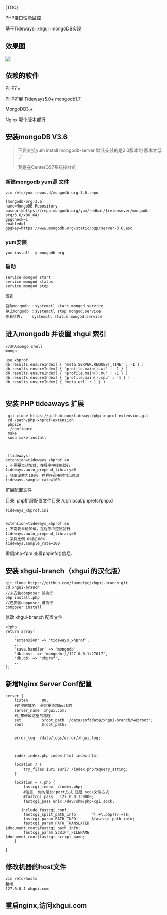 [TOC]



PHP接口性能监控

基于Tideways+xhgui+mongoDB实现

## 效果图

![](http://qa3sq0khl.bkt.clouddn.com/QQ截图20200528173626.png)



## 依赖的软件

PHP7.+

PHP扩展  Tideways5.0+        mongodb1.7

MongoDB3.+ 

Nginx 哪个版本都行



## 安装mongoDB  V3.6

> 不要直接yum install mongodb-server   默认安装的是2.0版本的 版本太低了
>
> 我是在CenterOS7系统操作的

### 新建mongodb yum源 文件

```
vim /etc/yum.repos.d/mongodb-org-3.6.repo

[mongodb-org-3.6]
name=MongoDB Repository
baseurl=https://repo.mongodb.org/yum/redhat/$releasever/mongodb-org/3.6/x86_64/
gpgcheck=1
enabled=1
gpgkey=https://www.mongodb.org/static/pgp/server-3.6.asc
```

### yum安装

```
yum install -y mongodb-org
```

### 启动

```
service mongod start
service mongod status
service mongod stop

或者

启动mongodb ：systemctl start mongod.service
停止mongodb ：systemctl stop mongod.service
查看状态:    systemctl status mongod.service

```



## 进入mongodb 并设置 xhgui 索引

```
//进入mongo shell
mongo

use xhprof
db.results.ensureIndex( { 'meta.SERVER.REQUEST_TIME' : -1 } )
db.results.ensureIndex( { 'profile.main().wt' : -1 } )
db.results.ensureIndex( { 'profile.main().mu' : -1 } )
db.results.ensureIndex( { 'profile.main().cpu' : -1 } )
db.results.ensureIndex( { 'meta.url' : 1 } )


```



## 安装 PHP tideaways 扩展

```
 git clone https://github.com/tideways/php-xhprof-extension.git
 cd /path/php-xhprof-extension
 phpize
 ./configure
 make
 sudo make install
 
 

 [tideways]
extension=tideways_xhprof.so
; 不需要自动加载，在程序中控制就行
tideways.auto_prepend_library=0
; 频率设置为100%，在程序调用时可以修改
tideways.sample_rate=100

```

扩展配置文件

目录: php扩展配置文件目录   /usr/local/php/etc/php.d

```
tideways_xhprof.ini


extension=tideways_xhprof.so
; 不需要自动加载，在程序中控制就行
tideways.auto_prepend_library=0
; 采样比例 0%到100%
tideways.sample_rate=100
```

重启php-fpm 查看phpinfo()信息.



## 安装 xhgui-branch（xhgui 的汉化版）

```
git clone https://github.com/laynefyc/xhgui-branch.git
cd xhgui-branch
//未安装composer 请执行
php install.php
//已安装composer 请执行
composer install

```

修改 xhgui-branch 配置文件

```
<?php
return array(
    ...
    'extension' => 'tideways_xhprof',
    ...
    'save.handler' => 'mongodb',
    'db.host' => 'mongodb://127.0.0.1:27017',
    'db.db' => 'xhprof',
    ...
);

```

## 新增Nginx Server Conf配置

```
server {
    listen      80;
    #这里的域名  是需要添加host的
    server_name  xhgui.com;
    #注意修改这里的路径
    set         $root_path '/data/softdata/xhgui-branch/webroot';
    root        $root_path;

   
    error_log  /data/logs/error/xhgui.log;



    index index.php index.html index.htm;

    location / {
        try_files $uri $uri/ /index.php?$query_string;
    }

    location ~ \.php {
        fastcgi_index  /index.php;
        #注意  你的是ip:port方式 还是 scck文件方式
        #fastcgi_pass   127.0.0.1:9000;
		fastcgi_pass unix:/dev/shm/php-cgi.sock;

	   include fastcgi.conf;
        fastcgi_split_path_info       ^(.+\.php)(/.+)$;
        fastcgi_param PATH_INFO       $fastcgi_path_info;
        fastcgi_param PATH_TRANSLATED $document_root$fastcgi_path_info;
        fastcgi_param SCRIPT_FILENAME $document_root$fastcgi_script_name;
    }

}
```



## 修改机器的host文件

```
vim /etc/hosts
新增
127.0.0.1 xhgui.com
```



## 重启nginx,访问xhgui.com

